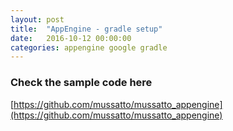 ```yaml
---
layout: post
title:  "AppEngine - gradle setup"
date:   2016-10-12 00:00:00
categories: appengine google gradle
---
```


### Check the sample code here

[https://github.com/mussatto/mussatto_appengine](https://github.com/mussatto/mussatto_appengine)
